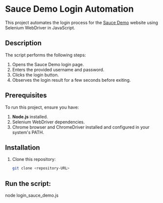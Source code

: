 # Sauce Demo Login Automation

This project automates the login process for the [Sauce Demo](https://www.saucedemo.com/) website using Selenium WebDriver in JavaScript.

## Description

The script performs the following steps:
1. Opens the Sauce Demo login page.
2. Enters the provided username and password.
3. Clicks the login button.
4. Observes the login result for a few seconds before exiting.

## Prerequisites

To run this project, ensure you have:
1. **Node.js** installed.
2. Selenium WebDriver dependencies.
3. Chrome browser and ChromeDriver installed and configured in your system's PATH.

## Installation

1. Clone this repository:
   ```bash
   git clone <repository-URL>
## Run the script:
node login_sauce_demo.js

